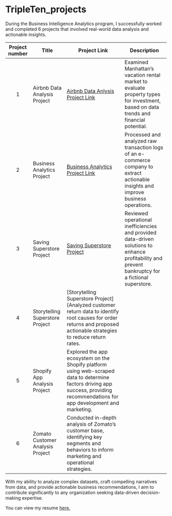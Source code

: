 # TripleTen_projects
During the Business Intelligence Analytics program, I successfully worked and completed 6 projects that involved real-world data analysis and actionable insights.

| Project number | Title | Project Link | Description | 
| :-----------: | ----------- |----------- |----------- |
| 1 |Airbnb Data Analysis Project |[Airbnb Data Anlysis Project Link](https://docs.google.com/spreadsheets/d/1IirTIK3Byh-ecQVcH5Oxc8gOhtsRo7A4B_Cm5dac9ts/edit?usp=sharing) |Examined Manhattan’s vacation rental market to evaluate property types for investment, based on data trends and financial potential.|
| 2 | Business Analytics Project |[Business Analytics Project Link](https://docs.google.com/spreadsheets/d/11fP-KWEy8zPMrk04JtDVZGyQuSYcZ-Zh_8e1-YbSO2M/edit?usp=sharing)| Processed and analyzed raw transaction logs of an e-commerce company to extract actionable insights and improve business operations. |
| 3 | Saving Superstore Project |[Saving Superstore Project](https://public.tableau.com/views/CharuGuptasTripleTenSprint4TableauProject/SubcategoryRegion?:language=en-US&:sid=&:redirect=auth&:display_count=n&:origin=viz_share_link)| Reviewed operational inefficiencies and provided data-driven solutions to enhance profitability and prevent bankruptcy for a fictional superstore. |
| 4 | Storytelling Superstore Project |[Storytelling Superstore Project](Analyzed customer return data to identify root causes for order returns and proposed actionable strategies to reduce return rates. |
| 5 | Shopify App Analysis Project | Explored the app ecosystem on the Shopify platform using web-scraped data to determine factors driving app success, providing recommendations for app development and marketing. |
| 6 | Zomato Customer Analysis Project | Conducted in-depth analysis of Zomato’s customer base, identifying key segments and behaviors to inform marketing and operational strategies. |





With my ability to analyze complex datasets, craft compelling narratives from data, and provide actionable business recommendations, I aim to contribute significantly to any organization seeking data-driven decision-making expertise.</p><p align='left'> You can view my resume <a href='https://docs.google.com/document/d/1R1fwmORRjUdgGmcubdN8uXMAwGU0ZteH/edit?usp=drive_link&ouid=101366640990861334016&rtpof=true&sd=true ' target=_blank><u>here</u>.</a></p>

